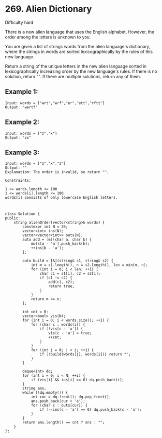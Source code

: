 # 269. Alien Dictionary
Difficulty hard

There is a new alien language that uses the English alphabet. However, the order among the letters is unknown to you.

You are given a list of strings words from the alien language's dictionary, where the strings in words are sorted lexicographically by the rules of this new language.

Return a string of the unique letters in the new alien language sorted in lexicographically increasing order by the new language's rules. If there is no solution, return "". If there are multiple solutions, return any of them.


## Example 1:
```
Input: words = ["wrt","wrf","er","ett","rftt"]
Output: "wertf"
```


## Example 2:
```
Input: words = ["z","x"]
Output: "zx"
```


## Example 3:
```
Input: words = ["z","x","z"]
Output: ""
Explanation: The order is invalid, so return "".
```


```
Constraints:

1 <= words.length <= 100
1 <= words[i].length <= 100
words[i] consists of only lowercase English letters.
```


#
```
class Solution {
public:
    string alienOrder(vector<string>& words) {
        constexpr int N = 26;
        vector<int> ins(N);
        vector<vector<int>> outs(N);
        auto add = [&](char a, char b) {
            outs[a - 'a'].push_back(b);
            ++ins[b - 'a'];
        };

        auto build = [&](string& s1, string& s2) {
            int m = s1.length(), n = s2.length(), len = min(m, n);
            for (int i = 0; i < len; ++i) {
                char c1 = s1[i], c2 = s2[i];
                if (c1 != c2) {
                    add(c1, c2);
                    return true;
                }
            }
            return m <= n;
        };

        int cnt = 0;
        vector<bool> vis(N);
        for (int i = 0; i < words.size(); ++i) {
            for (char c : words[i]) {
                if (!vis[c - 'a']) {
                    vis[c - 'a'] = true;
                    ++cnt;
                }
            }
            for (int j = 0; j < i; ++j) {
                if (!build(words[j], words[i])) return "";
            }
        }

        deque<int> dq;
        for (int i = 0; i < N; ++i) {
            if (vis[i] && ins[i] == 0) dq.push_back(i);
        }
        string ans;
        while (!dq.empty()) {
            int cur = dq.front(); dq.pop_front();
            ans.push_back(cur + 'a');
            for (char c : outs[cur]) {
                if (--ins[c - 'a'] == 0) dq.push_back(c - 'a');
            }
        }        
        return ans.length() == cnt ? ans : "";
    }
};
```